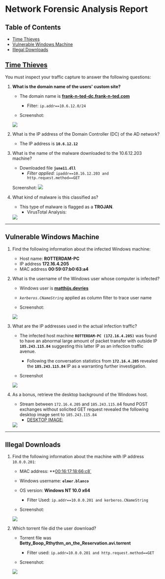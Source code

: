 # Network Forensic Analysis Report

## Table of Contents
- [Time Thieves](#Time-Thieves)
- [Vulnerable Windows Machine](#Vulnerable-Windows-Machine)
- [Illegal Downloads](#Illegal-Downloads)


## <ins>Time Thieves</ins> 
You must inspect your traffic capture to answer the following questions:

1. **What is the domain name of the users' custom site?**
	- The domain name is <ins>**frank-n-ted-dc.frank-n-ted.com**</ins>
		- Filter: `ip.addr==10.6.12.0/24`
	
	- Screenshot:
	<img src="/Images/WireS/FnT-DC.png">

2. What is the IP address of the Domain Controller (DC) of the AD network?
	- The IP address is **`10.6.12.12`**
	
3. What is the name of the malware downloaded to the 10.6.12.203 machine?
	- Downloaded file **`june11.dll`**
		- *Filter applied:* `ipaddr==10.16.12.203 and http.request.method==GET`

	Screenshot:
	<img src="/Images/WireS/june11.png">
   
4. What kind of malware is this classified as?
	- This type of malware is flagged as a **TROJAN**.
		- VirusTotal Analysis:
	<img src="/Images/WireS/virustotal.png">

---

## Vulnerable Windows Machine

1. Find the following information about the infected Windows machine:
    - Host name: **ROTTERDAM-PC**
    - IP address **172.16.4.205**
    - MAC address **00:59:07:b0:63:a4**

    
2. What is the username of the Windows user whose computer is infected?
	- Windows user is <ins>**matthijs.devries**</ins>
	
	- *`kerberos.CNameString`* applied as column filter to trace user name
	- Screenshot:
	<img src="/Images/WireS/matth.png">

3. What are the IP addresses used in the actual infection traffic?
	- The infected host machine **`ROTTERDAM-PC (172.16.4.205)`** was found to have an abnormal large amount of packet transfer with outside IP **`185.243.115.84`** suggesting this latter IP as an infection traffic avenue. 
		- Following the conversation statistics from **`172.16.4.205`** revealed the **`185.243.115.84`** IP as a warranting further investigation.

	- Screenshot
	<img src="/Images/WireS/conversation.png">
 
4. As a bonus, retrieve the desktop background of the Windows host.

	- Stream between `172.16.4.205` and `185.243.115.8`4 found POST exchanges without solicited GET request revealed the following desktop image sent to `185.243.115.84`
		- <ins>DESKTOP IMAGE:</ins>
	<img src="/Images/WireS/desktop.png">

---

## Illegal Downloads

1. Find the following information about the machine with IP address `10.0.0.201`:
    - MAC address: **<ins>00:16:17:18:66:c8`</ins>
    - Windows username: **`elmer.blanco`**
    - OS version: **Windows NT 10.0 x64**

		- Filter Used: `ip.addr==10.0.0.201 and kerberos.CNameString`

	- Screenshot:
	<img src="/Images/WireS/elmer.png">

2. Which torrent file did the user download?

	- Torrent file was **Betty_Boop_Rthythm_on_the_Reservation.avi.torrent**

		- Filter used: `ip.addr=10.0.0.201 and http.request.method==GET`
 	- Screenshot:
	<img src="/Images/WireS/torrent.png">
